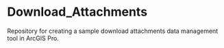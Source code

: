 # Download_Attachments
Repository for creating a sample download attachments data management tool in ArcGIS Pro.
